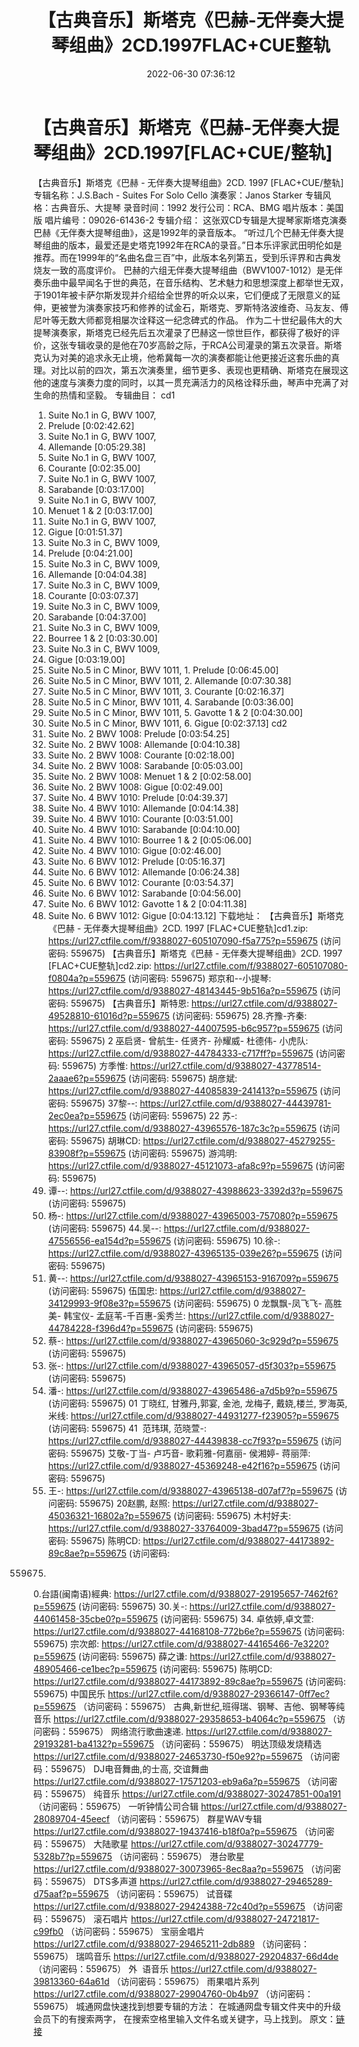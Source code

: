 ﻿---
title: 【古典音乐】斯塔克《巴赫-无伴奏大提琴组曲》2CD.1997FLAC+CUE整轨
date: 2022-06-30 07:36:12
categories: 古典音乐、新世纪、纯音雅乐
tags: 纯音雅乐
---
# 【古典音乐】斯塔克《巴赫-无伴奏大提琴组曲》2CD.1997[FLAC+CUE/整轨]

【古典音乐】斯塔克《巴赫 - 无伴奏大提琴组曲》2CD.
1997 [FLAC+CUE/整轨]
专辑名称：J.S.Bach - Suites For Solo
Cello
演奏家：Janos Starker
专辑风格：古典音乐、大提琴
录音时间：1992
发行公司：RCA、BMG
唱片版本：美国版
唱片编号：09026-61436-2
专辑介绍：
这张双CD专辑是大提琴家斯塔克演奏巴赫《无伴奏大提琴组曲》，这是1992年的录音版本。
“听过几个巴赫无伴奏大提琴组曲的版本，最爱还是史塔克1992年在RCA的录音。”日本乐评家武田明伦如是推荐。而在1999年的“名曲名盘三百”中，此版本名列第五，受到乐评界和古典发烧友一致的高度评价。
巴赫的六组无伴奏大提琴组曲（BWV1007-1012）是无伴奏乐曲中最早闻名于世的典范，在音乐结构、艺术魅力和思想深度上都举世无双，于1901年被卡萨尔斯发现并介绍给全世界的听众以来，它们便成了无限意义的延伸，更被誉为演奏家技巧和修养的试金石，斯塔克、罗斯特洛波维奇、马友友、傅尼叶等无数大师都竞相屡次诠释这一纪念碑式的作品。
作为二十世纪最伟大的大提琴演奏家，斯塔克已经先后五次灌录了巴赫这一惊世巨作，都获得了极好的评价，这张专辑收录的是他在70岁高龄之际，于RCA公司灌录的第五次录音。斯塔克认为对美的追求永无止境，他希冀每一次的演奏都能让他更接近这套乐曲的真理。对比以前的四次，第五次演奏里，细节更多、表现也更精确、斯塔克在展现这他的速度与演奏力度的同时，以其一贯充满活力的风格诠释乐曲，琴声中充满了对生命的热情和坚毅。
专辑曲目：
cd1
01. Suite No.1 in G, BWV 1007,
1. Prelude
[0:02:42.62]
02. Suite No.1 in G, BWV 1007,
2. Allemande
[0:05:29.38]
03. Suite No.1 in G, BWV 1007,
3. Courante
[0:02:35.00]
04. Suite No.1 in G, BWV 1007,
4. Sarabande
[0:03:17.00]
05. Suite No.1 in G, BWV 1007,
5. Menuet 1 & 2
[0:03:17.00]
06. Suite No.1 in G, BWV 1007,
6. Gigue
[0:01:51.37]
07. Suite No.3 in C, BWV 1009,
1. Prelude
[0:04:21.00]
08. Suite No.3 in C, BWV 1009,
2. Allemande
[0:04:04.38]
09. Suite No.3 in C, BWV 1009,
3. Courante
[0:03:07.37]
10. Suite No.3 in C, BWV 1009,
4. Sarabande
[0:04:37.00]
11. Suite No.3 in C, BWV 1009,
5. Bourree 1 & 2
[0:03:30.00]
12. Suite No.3 in C, BWV 1009,
6. Gigue
[0:03:19.00]
13. Suite No.5 in C Minor, BWV
1011, 1. Prelude
[0:06:45.00]
14. Suite No.5 in C Minor, BWV
1011, 2. Allemande
[0:07:30.38]
15. Suite No.5 in C Minor, BWV
1011, 3. Courante
[0:02:16.37]
16. Suite No.5 in C Minor, BWV
1011, 4. Sarabande
[0:03:36.00]
17. Suite No.5 in C Minor, BWV
1011, 5. Gavotte 1 & 2
[0:04:30.00]
18. Suite No.5 in C Minor, BWV
1011, 6. Gigue
[0:02:37.13]
cd2
01. Suite No. 2 BWV 1008:
Prelude
[0:03:54.25]
02. Suite No. 2 BWV 1008:
Allemande
[0:04:10.38]
03. Suite No. 2 BWV 1008:
Courante
[0:02:18.00]
04. Suite No. 2 BWV 1008:
Sarabande
[0:05:03.00]
05. Suite No. 2 BWV 1008:
Menuet 1 & 2
[0:02:58.00]
06. Suite No. 2 BWV 1008:
Gigue
[0:02:49.00]
07. Suite No. 4 BWV 1010:
Prelude
[0:04:39.37]
08. Suite No. 4 BWV 1010:
Allemande
[0:04:14.38]
09. Suite No. 4 BWV 1010:
Courante
[0:03:51.00]
10. Suite No. 4 BWV 1010:
Sarabande
[0:04:10.00]
11. Suite No. 4 BWV 1010:
Bourree 1 & 2
[0:05:06.00]
12. Suite No. 4 BWV 1010:
Gigue
[0:02:46.00]
13. Suite No. 6 BWV 1012:
Prelude
[0:05:16.37]
14. Suite No. 6 BWV 1012:
Allemande
[0:06:24.38]
15. Suite No. 6 BWV 1012:
Courante
[0:03:54.37]
16. Suite No. 6 BWV 1012:
Sarabande
[0:04:56.00]
17. Suite No. 6 BWV 1012:
Gavotte 1 & 2
[0:04:11.38]
18. Suite No. 6 BWV 1012:
Gigue
[0:04:13.12]
下载地址：
【古典音乐】斯塔克《巴赫 - 无伴奏大提琴组曲》2CD. 1997 [FLAC+CUE整轨]cd1.zip: https://url27.ctfile.com/f/9388027-605107090-f5a775?p=559675
(访问密码: 559675)
【古典音乐】斯塔克《巴赫 - 无伴奏大提琴组曲》2CD. 1997 [FLAC+CUE整轨]cd2.zip: https://url27.ctfile.com/f/9388027-605107080-f0804a?p=559675
(访问密码: 559675)
郑京和--小提琴: https://url27.ctfile.com/d/9388027-48143445-9b516a?p=559675
(访问密码: 559675)
【古典音乐】斯特恩: https://url27.ctfile.com/d/9388027-49528810-61016d?p=559675
(访问密码: 559675)
28.齐豫-齐秦: https://url27.ctfile.com/d/9388027-44007595-b6c957?p=559675
(访问密码: 559675)
2 巫启贤- 曾航生- 任贤齐- 孙耀威- 杜德伟- 小虎队: https://url27.ctfile.com/d/9388027-44784333-c717ff?p=559675
(访问密码: 559675)
方季惟: https://url27.ctfile.com/d/9388027-43778514-2aaae6?p=559675
(访问密码: 559675)
胡彦斌: https://url27.ctfile.com/d/9388027-44085839-241413?p=559675
(访问密码: 559675)
37黎--: https://url27.ctfile.com/d/9388027-44439781-2ec0ea?p=559675
(访问密码: 559675)
22 苏-: https://url27.ctfile.com/d/9388027-43965576-187c3c?p=559675
(访问密码: 559675)
胡琳CD: https://url27.ctfile.com/d/9388027-45279255-83908f?p=559675
(访问密码: 559675)
游鸿明: https://url27.ctfile.com/d/9388027-45121073-afa8c9?p=559675
(访问密码: 559675)
24. 谭--: https://url27.ctfile.com/d/9388027-43988623-3392d3?p=559675
(访问密码: 559675)
06. 杨-: https://url27.ctfile.com/d/9388027-43965003-757080?p=559675
(访问密码: 559675)
44.吴--: https://url27.ctfile.com/d/9388027-47556556-ea154d?p=559675
(访问密码: 559675)
10.徐-: https://url27.ctfile.com/d/9388027-43965135-039e26?p=559675
(访问密码: 559675)
15. 黄--: https://url27.ctfile.com/d/9388027-43965153-916709?p=559675
(访问密码: 559675)
伍国忠: https://url27.ctfile.com/d/9388027-34129993-9f08e3?p=559675
(访问密码: 559675)
0 龙飘飘-凤飞飞- 高胜美- 韩宝仪- 孟庭苇-千百惠-奚秀兰: https://url27.ctfile.com/d/9388027-44784228-f396d4?p=559675
(访问密码: 559675)
07. 蔡-: https://url27.ctfile.com/d/9388027-43965060-3c929d?p=559675
(访问密码: 559675)
03. 张-: https://url27.ctfile.com/d/9388027-43965057-d5f303?p=559675
(访问密码: 559675)
20. 潘-: https://url27.ctfile.com/d/9388027-43965486-a7d5b9?p=559675
(访问密码: 559675)
01 丁晓红, 甘雅丹,郭宴, 金池, 龙梅子, 戴娆,楼兰, 罗海英,米线: https://url27.ctfile.com/d/9388027-44931277-f23905?p=559675
(访问密码: 559675)
41  范玮琪, 范晓萱-: https://url27.ctfile.com/d/9388027-44439838-cc7f93?p=559675
(访问密码: 559675)
艾敬-丁当- 卢巧音- 歌莉雅-何嘉丽- 侯湘婷- 蒋丽萍: https://url27.ctfile.com/d/9388027-45369248-e42f16?p=559675
(访问密码: 559675)
11. 王-: https://url27.ctfile.com/d/9388027-43965138-d07af7?p=559675
(访问密码: 559675)
20赵鹏, 赵照: https://url27.ctfile.com/d/9388027-45036321-16802a?p=559675
(访问密码: 559675)
木村好夫: https://url27.ctfile.com/d/9388027-33764009-3bad47?p=559675
(访问密码: 559675)
陈明CD:
https://url27.ctfile.com/d/9388027-44173892-89c8ae?p=559675
(访问密码:
559675)
0.台語(闽南语)經典: https://url27.ctfile.com/d/9388027-29195657-7462f6?p=559675
(访问密码: 559675)
30.关-: https://url27.ctfile.com/d/9388027-44061458-35cbe0?p=559675
(访问密码: 559675)
34. 卓依婷,卓文萱: https://url27.ctfile.com/d/9388027-44168108-772b6e?p=559675
(访问密码: 559675)
宗次郎: https://url27.ctfile.com/d/9388027-44165466-7e3220?p=559675
(访问密码: 559675)
薛之谦: https://url27.ctfile.com/d/9388027-48905466-ce1bec?p=559675
(访问密码: 559675)
陈明CD: https://url27.ctfile.com/d/9388027-44173892-89c8ae?p=559675
(访问密码: 559675)
中国民乐
https://url27.ctfile.com/d/9388027-29366147-0ff7ec?p=559675
（访问密码：559675）
古典,新世纪,班得瑞、钢琴、吉他、钢琴等纯音乐
https://url27.ctfile.com/d/9388027-29358653-b4064c?p=559675
（访问密码：559675）
网络流行歌曲速递.
https://url27.ctfile.com/d/9388027-29193281-ba4132?p=559675
（访问密码：559675）
明达顶级发烧精选
https://url27.ctfile.com/d/9388027-24653730-f50e92?p=559675
（访问密码：559675）
DJ电音舞曲,的士高, 交谊舞曲
https://url27.ctfile.com/d/9388027-17571203-eb9a6a?p=559675
（访问密码：559675）
纯音乐
https://url27.ctfile.com/d/9388027-30247851-00a191
（访问密码：559675）
一听钟情公司合辑
https://url27.ctfile.com/d/9388027-28089704-45eecf
（访问密码：559675）
群星WAV专辑
https://url27.ctfile.com/d/9388027-19437416-b18f0a?p=559675
（访问密码：559675）
大陆歌星
https://url27.ctfile.com/d/9388027-30247779-5328b7?p=559675
（访问密码：559675）
港台歌星
https://url27.ctfile.com/d/9388027-30073965-8ec8aa?p=559675
（访问密码：559675）
DTS多声道
https://url27.ctfile.com/d/9388027-29465289-d75aaf?p=559675
（访问密码：559675）
试音碟
https://url27.ctfile.com/d/9388027-29424388-72c40d?p=559675
（访问密码：559675）
滚石唱片
https://url27.ctfile.com/d/9388027-24721817-c99fb0
（访问密码：559675）
宝丽金唱片
https://url27.ctfile.com/d/9388027-29465211-2db889
（访问密码：559675）
瑞鸣音乐
https://url27.ctfile.com/d/9388027-29204837-66d4de
（访问密码：559675）
外  语音乐
https://url27.ctfile.com/d/9388027-39813360-64a61d
（访问密码：559675）
雨果唱片系列
https://url27.ctfile.com/d/9388027-29904760-0b4b97
（访问密码：559675）
城通网盘快速找到想要专辑的方法：
在城通网盘专辑文件夹中的升级会员下的有搜索两字，
在搜索空格里输入文件名或关键字，马上找到。
原文：[链接](https://blog.sina.com.cn/s/blog_1647c7e7601030y1y.html)